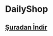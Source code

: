 # DailyShop

## [Şuradan İndir](https://www.spigotmc.org/resources/dailyshop-an-advanced-shop-plugin.88768/)
